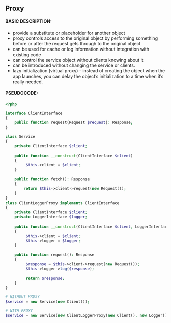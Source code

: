 ## Proxy

#### BASIC DESCRIPTION:
- provide a substitute or placeholder for another object
- proxy controls access to the original object by performing something before or after the request gets through to the original object
- can be used for cache or log information without integration with existing code 
- can control the service object without clients knowing about it
- can be introduced without changing the service or clients.
- lazy initialization (virtual proxy) - instead of creating the object when the app launches, you can delay the object’s initialization to a time when it’s really needed.

#### PSEUDOCODE:
```php
<?php

interface ClientInterface
{
    public function request(Request $request): Response;
}

class Service
{
    private ClientInterface $client;
      
    public function __construct(ClientInterface $client)
    {
         $this->client = $client;
    }

    public function fetch(): Response
    {
        return $this->client->request(new Request());
    }
}
class ClientLoggerProxy implements ClientInterface
{
    private ClientInterface $client;
    private LoggerInterface $logger;
      
    public function __construct(ClientInterface $client, LoggerInterface $logger)
    {
         $this->client = $client;
         $this->logger = $logger;
    }

    public function request(): Response
    {
         $response = $this->client->request(new Request());
         $this->logger->log($response);

         return $response;  
    }
}

# WITHOUT PROXY
$service = new Service(new Client());

# WITH PROXY
$service = new Service(new ClientLoggerProxy(new Client(), new Logger()));
```
